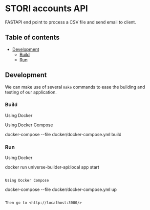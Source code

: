 # STORI accounts API

FASTAPI end point to process a CSV file and send email to client.

## Table of contents 

- [Development](#development)
  - [Build](#build)
  - [Run](#run)
  
## Development

We can make use of several `make` commands to ease the building and testing of our application.

### Build

Using Docker

Using Docker Compose

docker-compose --file docker/docker-compose.yml build


### Run

Using Docker

docker run universe-builder-api:local app start
```

Using Docker Compose

```

docker-compose --file docker/docker-compose.yml up

```

Then go to <http://localhost:3000/>

